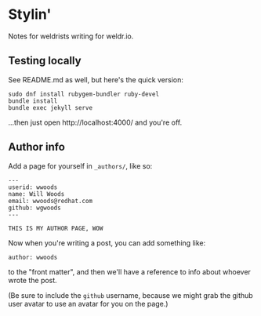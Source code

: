 # Stylin'

Notes for weldrists writing for weldr.io.

## Testing locally

See README.md as well, but here's the quick version:

    sudo dnf install rubygem-bundler ruby-devel
    bundle install
    bundle exec jekyll serve

...then just open http://localhost:4000/ and you're off.

## Author info

Add a page for yourself in `_authors/`, like so:

    ---
    userid: wwoods
    name: Will Woods
    email: wwoods@redhat.com
    github: wgwoods
    ---
    
    THIS IS MY AUTHOR PAGE, WOW

Now when you're writing a post, you can add something like:

    author: wwoods

to the "front matter", and then we'll have a reference to info about whoever
wrote the post.

(Be sure to include the `github` username, because we might grab the github
user avatar to use an avatar for you on the page.)
